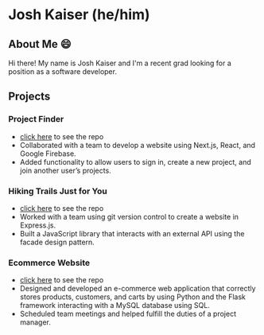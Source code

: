 # Josh Kaiser (he/him)
## About Me 😄
Hi there! My name is Josh Kaiser and I'm a recent grad looking for a position as a software developer.

## Projects
### Project Finder
- [click here](https://github.com/kiserd/OSU-CS467-Capstone-Project) to see the repo
- Collaborated with a team to develop a website using Next.js, React, and Google Firebase.
- Added functionality to allow users to sign in, create a new project, and join another user’s projects.
### Hiking Trails Just for You
- [click here](https://github.com/Josh-Kaiser-OSU/Hiking-Trails-Just-For-You) to see the repo
- Worked with a team using git version control to create a website in Express.js.
- Built a JavaScript library that interacts with an external API using the facade design pattern.
### Ecommerce Website
- [click here](https://github.com/Josh-Kaiser-OSU/survivops) to see the repo
- Designed and developed an e-commerce web application that correctly stores products, customers, and carts by using Python and the Flask framework interacting with a MySQL database using SQL.
- Scheduled team meetings and helped fulfill the duties of a project manager.
